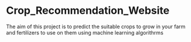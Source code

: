 # Crop_Recommendation_Website
The aim of this project is to predict the suitable crops to grow in your farm and fertilizers to use on them using machine learning algorithrms 
